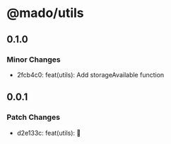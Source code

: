 # @mado/utils

## 0.1.0

### Minor Changes

- 2fcb4c0: feat(utils): Add storageAvailable function

## 0.0.1

### Patch Changes

- d2e133c: feat(utils): 🎉
